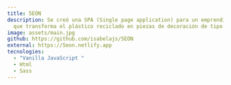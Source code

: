 ```yaml
---
title: 5EON
description: Se creó una SPA (Single page application) para un emprendimiento
  que transforma el plástico reciclado en piezas de decoración de tipo mural.
image: assets/main.jpg
github: https://github.com/isabelajs/5EON
external: https://5eon.netlify.app
tecnologies:
  - "Vanilla JavaScript "
  - Html
  - Sass
---
```

